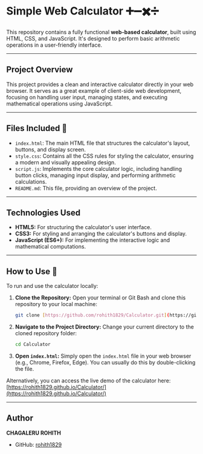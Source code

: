 # Simple Web Calculator ➕➖✖️➗

This repository contains a fully functional **web-based calculator**, built using HTML, CSS, and JavaScript. It's designed to perform basic arithmetic operations in a user-friendly interface.

---

## Project Overview

This project provides a clean and interactive calculator directly in your web browser. It serves as a great example of client-side web development, focusing on handling user input, managing states, and executing mathematical operations using JavaScript.

---

## Files Included 📁

* `index.html`: The main HTML file that structures the calculator's layout, buttons, and display screen.
* `style.css`: Contains all the CSS rules for styling the calculator, ensuring a modern and visually appealing design.
* `script.js`: Implements the core calculator logic, including handling button clicks, managing input display, and performing arithmetic calculations.
* `README.md`: This file, providing an overview of the project.

---

## Technologies Used

* **HTML5:** For structuring the calculator's user interface.
* **CSS3:** For styling and arranging the calculator's buttons and display.
* **JavaScript (ES6+):** For implementing the interactive logic and mathematical computations.

---

## How to Use 🚀

To run and use the calculator locally:

1.  **Clone the Repository:**
    Open your terminal or Git Bash and clone this repository to your local machine:
    ```bash
    git clone [https://github.com/rohith1829/Calculator.git](https://github.com/rohith1829/Calculator.git)
    ```

2.  **Navigate to the Project Directory:**
    Change your current directory to the cloned repository folder:
    ```bash
    cd Calculator
    ```

3.  **Open `index.html`:**
    Simply open the `index.html` file in your web browser (e.g., Chrome, Firefox, Edge). You can usually do this by double-clicking the file.

Alternatively, you can access the live demo of the calculator here:
[https://rohith1829.github.io/Calculator/](https://rohith1829.github.io/Calculator/)

---

## Author

**CHAGALERU ROHITH**
* GitHub: [rohith1829](https://github.com/rohith1829)
